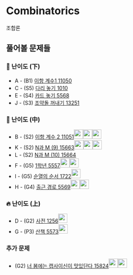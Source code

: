# Combinatorics
조합론

## 풀어볼 문제들

### :watermelon: 난이도 (下)
+ A - (B1) [이항 계수1 11050](https://www.acmicpc.net/problem/11050)
+ C - (S5) [다리 놓기 1010](https://www.acmicpc.net/problem/1010)   
+ E - (S4) [카드 놓기 5568](https://www.acmicpc.net/problem/5568) 
+ J - (S3) [조약돌 꺼내기 13251](https://www.acmicpc.net/problem/13251)

### :evergreen_tree: 난이도 (中)
+ B - (S2) [이항 계수 2 11051](https://www.acmicpc.net/problem/11051)[<img src = "https://github.com/Frog-Slayer.png" width="25" height="25">](./Code/11051/11051_P.cpp)[<img src = "https://github.com/Haaarimmm.png" width="25" height="25">](./Code/11051/11051_K.py)[<img src = "https://github.com/wocjs.png" width="25" height="25">](./Code/11051/11051_H.py)
+ K - (S2) [N과 M (9) 15663](https://www.acmicpc.net/problem/15663)[<img src = "https://github.com/Frog-Slayer.png" width="25" height="25">](./Code/15663/15663_P.cpp)[<img src = "https://github.com/wocjs.png" width="25" height="25">](./Code/15663/15663_H.py)[<img src = "https://github.com/Haaarimmm.png" width="25" height="25">](./Code/15663/15663_K.py)
+ L - (S2) [N과 M (10) 15664](https://www.acmicpc.net/problem/15664)
+ F - (G5) [1학년 5557](https://www.acmicpc.net/problem/5557)[<img src = "https://github.com/Haaarimmm.png" width="25" height="25">](./Code/5557/5557_K.py)[<img src = "https://github.com/sulogc.png" width="25" height="25">](./Code/5557/5557_L.py)
+ I - (G5) [순열의 순서 1722](https://www.acmicpc.net/problem/1722)[<img src = "https://github.com/Frog-Slayer.png" width="25" height="25">](./Code/1722/1722_P.cpp)
+ H - (G4) [출근 경로 5569](https://www.acmicpc.net/problem/5569)[<img src = "https://github.com/Haaarimmm.png" width="25" height="25">](./Code/5569/5569_K.py)[<img src = "https://github.com/sulogc.png" width="25" height="25">](./Code/5569/5569_L.py)

### :fire: 난이도 (上)
+ D - (G2) [사전 1256](https://www.acmicpc.net/problem/1256)[<img src = "https://github.com/Frog-Slayer.png" width="25" height="25">](./Code/1256/1256_P.cpp)
+ G - (P3) [산책	5573](https://www.acmicpc.net/problem/5573)[<img src = "https://github.com/Frog-Slayer.png" width="25" height="25">](./Code/5573/5573_P.cpp)

### 추가 문제
+ (G2) [너 봄에는 캡사이신이 맛있단다 15824](https://www.acmicpc.net/problem/15824)[<img src = "https://github.com/Frog-Slayer.png" width="25" height="25">](./Code/15824/15825_P.cpp)[<img src = "https://github.com/sulogc.png" width="25" height="25">](./Code/15824/15825_L.py)
